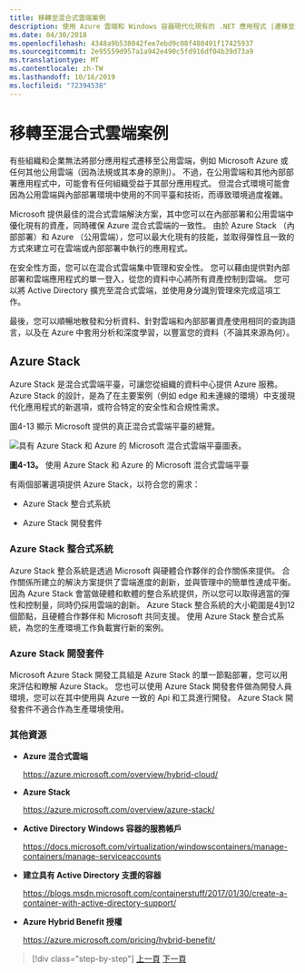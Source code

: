 ```yaml
---
title: 移轉至混合式雲端案例
description: 使用 Azure 雲端和 Windows 容器現代化現有的 .NET 應用程式 |遷移至混合式雲端案例
ms.date: 04/30/2018
ms.openlocfilehash: 4348a9b538042fee7ebd9c08f480491f17425937
ms.sourcegitcommit: 2e95559d957a1a942e490c5fd916df04b39d73a9
ms.translationtype: MT
ms.contentlocale: zh-TW
ms.lasthandoff: 10/16/2019
ms.locfileid: "72394538"
---
```

# <a name="migrate-to-hybrid-cloud-scenarios"></a>移轉至混合式雲端案例

有些組織和企業無法將部分應用程式遷移至公用雲端，例如 Microsoft Azure 或任何其他公用雲端（因為法規或其本身的原則）。 不過，在公用雲端和其他內部部署應用程式中，可能會有任何組織受益于其部分應用程式。 但混合式環境可能會因為公用雲端與內部部署環境中使用的不同平臺和技術，而導致環境過度複雜。

Microsoft 提供最佳的混合式雲端解決方案，其中您可以在內部部署和公用雲端中優化現有的資產，同時確保 Azure 混合式雲端的一致性。 由於 Azure Stack （內部部署）和 Azure （公用雲端），您可以最大化現有的技能，並取得彈性且一致的方式來建立可在雲端或內部部署中執行的應用程式。

在安全性方面，您可以在混合式雲端集中管理和安全性。 您可以藉由提供對內部部署和雲端應用程式的單一登入，從您的資料中心將所有資產控制到雲端。 您可以將 Active Directory 擴充至混合式雲端，並使用身分識別管理來完成這項工作。

最後，您可以順暢地散發和分析資料、針對雲端和內部部署資產使用相同的查詢語言，以及在 Azure 中套用分析和深度學習，以豐富您的資料（不論其來源為何）。

## <a name="azure-stack"></a>Azure Stack

Azure Stack 是混合式雲端平臺，可讓您從組織的資料中心提供 Azure 服務。 Azure Stack 的設計，是為了在主要案例（例如 edge 和未連線的環境）中支援現代化應用程式的新選項，或符合特定的安全性和合規性需求。

圖4-13 顯示 Microsoft 提供的真正混合式雲端平臺的總覽。

![具有 Azure Stack 和 Azure 的 Microsoft 混合式雲端平臺圖表。](./media/migrate-to-hybrid-cloud-scenarios/microsoft-hybrid-cloud-platform.png)

**圖4-13。** 使用 Azure Stack 和 Azure 的 Microsoft 混合式雲端平臺

有兩個部署選項提供 Azure Stack，以符合您的需求：

- Azure Stack 整合式系統

- Azure Stack 開發套件

### <a name="azure-stack-integrated-systems"></a>Azure Stack 整合式系統

Azure Stack 整合系統是透過 Microsoft 與硬體合作夥伴的合作關係來提供。 合作關係所建立的解決方案提供了雲端進度的創新，並與管理中的簡單性達成平衡。 因為 Azure Stack 會當做硬體和軟體的整合系統提供，所以您可以取得適當的彈性和控制量，同時仍採用雲端的創新。 Azure Stack 整合系統的大小範圍是4到12個節點，且硬體合作夥伴和 Microsoft 共同支援。 使用 Azure Stack 整合式系統，為您的生產環境工作負載實行新的案例。

### <a name="azure-stack-development-kit"></a>Azure Stack 開發套件

Microsoft Azure Stack 開發工具組是 Azure Stack 的單一節點部署，您可以用來評估和瞭解 Azure Stack。 您也可以使用 Azure Stack 開發套件做為開發人員環境，您可以在其中使用與 Azure 一致的 Api 和工具進行開發。 Azure Stack 開發套件不適合作為生產環境使用。

### <a name="additional-resources"></a>其他資源

- **Azure 混合式雲端**

    <https://azure.microsoft.com/overview/hybrid-cloud/>

- **Azure Stack**

    <https://azure.microsoft.com/overview/azure-stack/>

- **Active Directory Windows 容器的服務帳戶**

    <https://docs.microsoft.com/virtualization/windowscontainers/manage-containers/manage-serviceaccounts>

- **建立具有 Active Directory 支援的容器**

    <https://blogs.msdn.microsoft.com/containerstuff/2017/01/30/create-a-container-with-active-directory-support/>

- **Azure Hybrid Benefit 授權**

    <https://azure.microsoft.com/pricing/hybrid-benefit/>

>[!div class="step-by-step"]
>[上一頁](life-cycle-ci-cd-pipelines-devops-tools.md)
>[下一頁](../walkthroughs-technical-get-started-overview.md)
